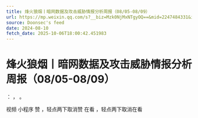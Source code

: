 ```yaml
---
title: 烽火狼烟丨暗网数据及攻击威胁情报分析周报（08/05-08/09）
url: https://mp.weixin.qq.com/s?__biz=Mzk0NjMxNTgyOQ==&mid=2247484331&idx=1&sn=8260653d7b147431937e3c6b6ef274b9
source: Doonsec's feed
date: 2024-08-10
fetch_date: 2025-10-06T18:00:42.451983
---
```


# 烽火狼烟丨暗网数据及攻击威胁情报分析周报（08/05-08/09）

：
，
。

视频
小程序
赞
，轻点两下取消赞
在看
，轻点两下取消在看